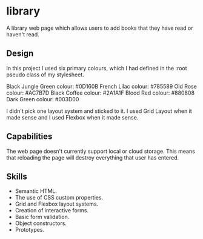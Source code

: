 # library
A library web page which allows users to add books that they have read or haven't read.

## Design
In this project I used six primary colours, which I had defined in the :root pseudo class of my stylesheet.

Black Jungle Green colour: #0D160B
French Lilac colour: #785589
Old Rose colour: #AC7B7D
Black Coffee colour: #2A1A1F
Blood Red colour: #880808
Dark Green colour: #003D00

I didn't pick one layout system and sticked to it. I used Grid Layout when it made sense and I used Flexbox when it made sense.

## Capabilities
The web page doesn't currently support local or cloud storage. This means that reloading the page will destroy everything that user has entered.

## Skills
- Semantic HTML.
- The use of CSS custom properties.
- Grid and Flexbox layout systems.
- Creation of interactive forms.
- Basic form validation.
- Object constructors.
- Prototypes.


